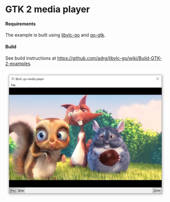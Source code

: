 GTK 2 media player
==================

#### Requirements

The example is built using [libvlc-go](https://github.com/adrg/libvlc-go) and [go-gtk](https://github.com/mattn/go-gtk).

#### Build

See build instructions at https://github.com/adrg/libvlc-go/wiki/Build-GTK-2-examples.

![libvlc-go GTK 2 media player example](https://raw.githubusercontent.com/adrg/adrg.github.io/master/assets/projects/libvlc-go/gtk2-media-player-example/libvlc-gtk2-media-player.jpg)
